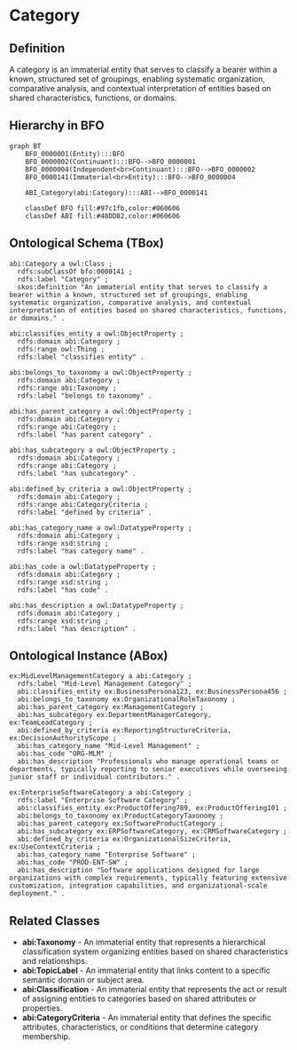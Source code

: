 # Category

## Definition
A category is an immaterial entity that serves to classify a bearer within a known, structured set of groupings, enabling systematic organization, comparative analysis, and contextual interpretation of entities based on shared characteristics, functions, or domains.

## Hierarchy in BFO
```mermaid
graph BT
    BFO_0000001(Entity):::BFO
    BFO_0000002(Continuant):::BFO-->BFO_0000001
    BFO_0000004(Independent<br>Continuant):::BFO-->BFO_0000002
    BFO_0000141(Immaterial<br>Entity):::BFO-->BFO_0000004
    
    ABI_Category(abi:Category):::ABI-->BFO_0000141
    
    classDef BFO fill:#97c1fb,color:#060606
    classDef ABI fill:#48DD82,color:#060606
```

## Ontological Schema (TBox)
```turtle
abi:Category a owl:Class ;
  rdfs:subClassOf bfo:0000141 ;
  rdfs:label "Category" ;
  skos:definition "An immaterial entity that serves to classify a bearer within a known, structured set of groupings, enabling systematic organization, comparative analysis, and contextual interpretation of entities based on shared characteristics, functions, or domains." .

abi:classifies_entity a owl:ObjectProperty ;
  rdfs:domain abi:Category ;
  rdfs:range owl:Thing ;
  rdfs:label "classifies entity" .

abi:belongs_to_taxonomy a owl:ObjectProperty ;
  rdfs:domain abi:Category ;
  rdfs:range abi:Taxonomy ;
  rdfs:label "belongs to taxonomy" .

abi:has_parent_category a owl:ObjectProperty ;
  rdfs:domain abi:Category ;
  rdfs:range abi:Category ;
  rdfs:label "has parent category" .

abi:has_subcategory a owl:ObjectProperty ;
  rdfs:domain abi:Category ;
  rdfs:range abi:Category ;
  rdfs:label "has subcategory" .

abi:defined_by_criteria a owl:ObjectProperty ;
  rdfs:domain abi:Category ;
  rdfs:range abi:CategoryCriteria ;
  rdfs:label "defined by criteria" .

abi:has_category_name a owl:DatatypeProperty ;
  rdfs:domain abi:Category ;
  rdfs:range xsd:string ;
  rdfs:label "has category name" .

abi:has_code a owl:DatatypeProperty ;
  rdfs:domain abi:Category ;
  rdfs:range xsd:string ;
  rdfs:label "has code" .

abi:has_description a owl:DatatypeProperty ;
  rdfs:domain abi:Category ;
  rdfs:range xsd:string ;
  rdfs:label "has description" .
```

## Ontological Instance (ABox)
```turtle
ex:MidLevelManagementCategory a abi:Category ;
  rdfs:label "Mid-Level Management Category" ;
  abi:classifies_entity ex:BusinessPersona123, ex:BusinessPersona456 ;
  abi:belongs_to_taxonomy ex:OrganizationalRoleTaxonomy ;
  abi:has_parent_category ex:ManagementCategory ;
  abi:has_subcategory ex:DepartmentManagerCategory, ex:TeamLeadCategory ;
  abi:defined_by_criteria ex:ReportingStructureCriteria, ex:DecisionAuthorityScope ;
  abi:has_category_name "Mid-Level Management" ;
  abi:has_code "ORG-MLM" ;
  abi:has_description "Professionals who manage operational teams or departments, typically reporting to senior executives while overseeing junior staff or individual contributors." .

ex:EnterpriseSoftwareCategory a abi:Category ;
  rdfs:label "Enterprise Software Category" ;
  abi:classifies_entity ex:ProductOffering789, ex:ProductOffering101 ;
  abi:belongs_to_taxonomy ex:ProductCategoryTaxonomy ;
  abi:has_parent_category ex:SoftwareProductCategory ;
  abi:has_subcategory ex:ERPSoftwareCategory, ex:CRMSoftwareCategory ;
  abi:defined_by_criteria ex:OrganizationalSizeCriteria, ex:UseContextCriteria ;
  abi:has_category_name "Enterprise Software" ;
  abi:has_code "PROD-ENT-SW" ;
  abi:has_description "Software applications designed for large organizations with complex requirements, typically featuring extensive customization, integration capabilities, and organizational-scale deployment." .
```

## Related Classes
- **abi:Taxonomy** - An immaterial entity that represents a hierarchical classification system organizing entities based on shared characteristics and relationships.
- **abi:TopicLabel** - An immaterial entity that links content to a specific semantic domain or subject area.
- **abi:Classification** - An immaterial entity that represents the act or result of assigning entities to categories based on shared attributes or properties.
- **abi:CategoryCriteria** - An immaterial entity that defines the specific attributes, characteristics, or conditions that determine category membership. 